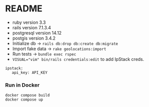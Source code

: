 # README

- ruby version 3.3
- rails version 7.1.3.4
- postgresql version 14.12
- postgis version 3.4.2
- Initialize db -> `rails db:drop db:create db:migrate`
- Import fake data -> `rake geolocations:import`
- Run tests -> `bundle exec rspec`
- `VISUAL="vim" bin/rails credentials:edit` to add IpStack creds. 
```
ipstack:
   api_key: API_KEY
```

### Run in Docker
```
docker compose build
docker compose up
```